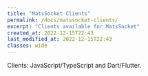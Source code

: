 ```yaml
---
title: "MatsSocket Clients"
permalink: /docs/matssocket-clients/
excerpt: "Clients available for MatsSocket"
created_at: 2022-12-15T22:43
last_modified_at: 2022-12-15T22:43
classes: wide
---
```


Clients: JavaScript/TypeScript and Dart/Flutter.